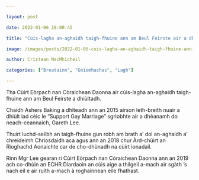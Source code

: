 ```yaml
---

layout: post

date: 2022-01-06 18:00:45

title: "Cùis-lagha an-aghaidh taigh-fhuine ann am Beul Feirste air a dhiùltadh"

image: /images/posts/2022-01-06-cuis-lagha-an-aghaidh-taigh-fhuine-ann-am-beul-feirste-air-a-dhiultadh.webp

author: Crìstean MacMhìcheil

categories: ["Breatainn", "Gnìomhachas", "Lagh"]

---
```


Tha Cùirt Eòrpach nan Còraichean Daonna air cùis-lagha an-aghaidh taigh-fhuine ann am Beul Feirste a dhiùltadh.

Chaidh Ashers Baking a dhìteadh ann an 2015 airson leth-breith nuair a dhiùlt iad cèic le “Support Gay Marriage” sgrìobhte air a dhèanamh do neach-ceannaich, Gareth Lee.

Thuirt luchd-seilbh an taigh-fhuine gun robh am brath a’ dol an-aghaidh a’ chreideimh Chrìosdaidh aca agus ann an 2018 chur Àrd-chùirt an Rìoghachd Aonaichte car de cho-dhùnadh na cùirt ionadail.

Rinn Mgr Lee gearan ri Cùirt Eòrpach nan Còraichean Daonna ann an 2019 ach co-dhùin an ECHR Diardaoin an cùis aige a thilgeil a-mach air sgàth ’s nach eil e air ruith a-mach à roghainnean eile fhathast.
